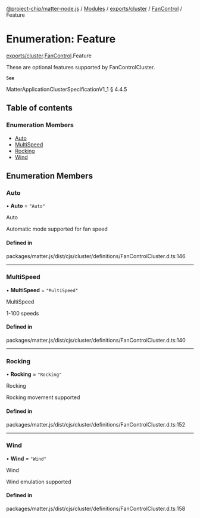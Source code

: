 [@project-chip/matter-node.js](../README.md) / [Modules](../modules.md) / [exports/cluster](../modules/exports_cluster.md) / [FanControl](../modules/exports_cluster.FanControl.md) / Feature

# Enumeration: Feature

[exports/cluster](../modules/exports_cluster.md).[FanControl](../modules/exports_cluster.FanControl.md).Feature

These are optional features supported by FanControlCluster.

**`See`**

MatterApplicationClusterSpecificationV1_1 § 4.4.5

## Table of contents

### Enumeration Members

- [Auto](exports_cluster.FanControl.Feature.md#auto)
- [MultiSpeed](exports_cluster.FanControl.Feature.md#multispeed)
- [Rocking](exports_cluster.FanControl.Feature.md#rocking)
- [Wind](exports_cluster.FanControl.Feature.md#wind)

## Enumeration Members

### Auto

• **Auto** = ``"Auto"``

Auto

Automatic mode supported for fan speed

#### Defined in

packages/matter.js/dist/cjs/cluster/definitions/FanControlCluster.d.ts:146

___

### MultiSpeed

• **MultiSpeed** = ``"MultiSpeed"``

MultiSpeed

1-100 speeds

#### Defined in

packages/matter.js/dist/cjs/cluster/definitions/FanControlCluster.d.ts:140

___

### Rocking

• **Rocking** = ``"Rocking"``

Rocking

Rocking movement supported

#### Defined in

packages/matter.js/dist/cjs/cluster/definitions/FanControlCluster.d.ts:152

___

### Wind

• **Wind** = ``"Wind"``

Wind

Wind emulation supported

#### Defined in

packages/matter.js/dist/cjs/cluster/definitions/FanControlCluster.d.ts:158
